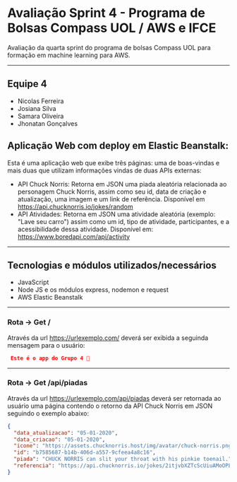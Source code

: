 # Avaliação Sprint 4 - Programa de Bolsas Compass UOL / AWS e IFCE

Avaliação da quarta sprint do programa de bolsas Compass UOL para formação em machine learning para AWS.

***

## Equipe 4

- Nicolas Ferreira
- Josiana Silva
- Samara Oliveira
- Jhonatan Gonçalves

## Aplicação Web com deploy em Elastic Beanstalk:

Esta é uma aplicação web que exibe três páginas: uma de boas-vindas e mais duas que utilizam informações vindas de duas APIs externas:
- API Chuck Norris: Retorna em JSON uma piada aleatória relacionada ao personagem Chuck Norris, assim como seu id, data de criação e atualização, uma imagem e um link de referência. Disponível em https://api.chucknorris.io/jokes/random
- API Atividades: Retorna em JSON uma atividade aleatória (exemplo: "Lave seu carro") assim como um id, tipo de atividade, participantes, e a acessibilidade dessa atividade. Disponível em: https://www.boredapi.com/api/activity

***

## Tecnologias e módulos utilizados/necessários

- JavaScript
- Node JS e os módulos express, nodemon e request
- AWS Elastic Beanstalk

***

### Rota → Get /

Através da url https://urlexemplo.com/ deverá ser exibida a seguinda mensagem para o usuário:

```json
 Este é o app do Grupo 4 🐊
```



***
### Rota → Get /api/piadas

Através da url https://urlexemplo.com/api/piadas deverá ser retornada ao usuário uma página contendo o retorno da API Chuck Norris em JSON seguindo o exemplo abaixo:

```json
{
  "data_atualizacao": "05-01-2020",
  "data_criacao": "05-01-2020",
  "icone": "https://assets.chucknorris.host/img/avatar/chuck-norris.png",
  "id": "b7585687-b14b-406d-a557-9cfeea4a8c16",
  "piada": "CHUCK NORRIS can slit your throat with his pinkie toenail.",
  "referencia": "https://api.chucknorris.io/jokes/2itjvbXZTcScUiuAMoOPLA"
}
```

